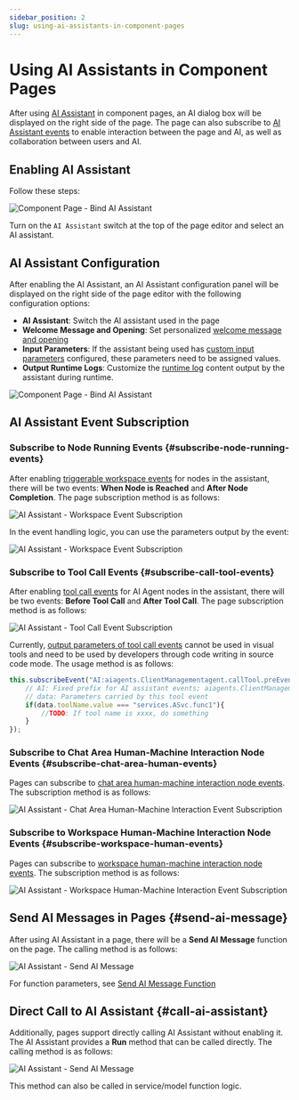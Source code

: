 ```yaml
---
sidebar_position: 2
slug: using-ai-assistants-in-component-pages
---
```


# Using AI Assistants in Component Pages
After using [AI Assistant](../ai-assistant) in component pages, an AI dialog box will be displayed on the right side of the page. The page can also subscribe to [AI Assistant events](../ai-assistant/ai-assistant-event) to enable interaction between the page and AI, as well as collaboration between users and AI.

## Enabling AI Assistant
Follow these steps:

![Component Page - Bind AI Assistant](./img/component-page-bind-assistant.png)

Turn on the `AI Assistant` switch at the top of the page editor and select an AI assistant.

## AI Assistant Configuration

After enabling the AI Assistant, an AI Assistant configuration panel will be displayed on the right side of the page editor with the following configuration options:
- **AI Assistant**: Switch the AI assistant used in the page
- **Welcome Message and Opening**: Set personalized [welcome message and opening](../ai-assistant/welcome-message-and-opening)
- **Input Parameters**: If the assistant being used has [custom input parameters](../ai-assistant/ai-assistant-input-output#input-parameters) configured, these parameters need to be assigned values.
- **Output Runtime Logs**: Customize the [runtime log](../ai-assistant/ai-assistant-input-output#message-output) content output by the assistant during runtime.

![Component Page - Bind AI Assistant](./img/component-page-assistant-config.png)


## AI Assistant Event Subscription

### Subscribe to Node Running Events {#subscribe-node-running-events}
After enabling [triggerable workspace events](../ai-assistant/ai-assistant-event#node-running-events) for nodes in the assistant, there will be two events: **When Node is Reached** and **After Node Completion**. The page subscription method is as follows:

![AI Assistant - Workspace Event Subscription](./img/assistant-workspace-event-subscribe.png)

In the event handling logic, you can use the parameters output by the event:

![AI Assistant - Workspace Event Subscription](./img/assistant-workspace-event-args.png)

### Subscribe to Tool Call Events {#subscribe-call-tool-events}

After enabling [tool call events](../ai-assistant/ai-assistant-event#agent-call-tool-events) for AI Agent nodes in the assistant, there will be two events: **Before Tool Call** and **After Tool Call**. The page subscription method is as follows:

![AI Assistant - Tool Call Event Subscription](./img/assistant-workspace-tool-event.png)

Currently, [output parameters of tool call events](../ai-assistant/ai-assistant-event#agent-call-tool-events) cannot be used in visual tools and need to be used by developers through code writing in source code mode. The usage method is as follows:
```javascript
this.subscribeEvent("AI:aiagents.ClientManagementagent.callTool.preEvent", async ({ data}) => {
    // AI: Fixed prefix for AI assistant events; aiagents.ClientManagementagent: Node ID in the assistant; callTool.preEvent: Before tool call event, callTool.postEvent: After tool call event
    // data: Parameters carried by this tool event
    if(data.toolName.value === "services.ASvc.func1"){
        //TODO: If tool name is xxxx, do something 
    }
});
```

### Subscribe to Chat Area Human-Machine Interaction Node Events {#subscribe-chat-area-human-events}
Pages can subscribe to [chat area human-machine interaction node events](../ai-assistant/ai-assistant-event#chat-area-human-machine-interaction-events).
The subscription method is as follows:

![AI Assistant - Chat Area Human-Machine Interaction Event Subscription](./img/assistant-chat-event.png)

### Subscribe to Workspace Human-Machine Interaction Node Events {#subscribe-workspace-human-events}
Pages can subscribe to [workspace human-machine interaction node events](../ai-assistant/ai-assistant-event#workspace-human-machine-interaction-events).
The subscription method is as follows:

![AI Assistant - Workspace Human-Machine Interaction Event Subscription](./img/assistant-uiinterrupt-event.png)

## Send AI Messages in Pages {#send-ai-message}

After using AI Assistant in a page, there will be a **Send AI Message** function on the page. The calling method is as follows:

![AI Assistant - Send AI Message](./img/send-ai-message.png)

For function parameters, see [Send AI Message Function](../ai-assistant/ai-assistant-api-integration#send-ai-message)


## Direct Call to AI Assistant {#call-ai-assistant}

Additionally, pages support directly calling AI Assistant without enabling it. The AI Assistant provides a **Run** method that can be called directly. The calling method is as follows:

![AI Assistant - Send AI Message](./img/call-assistant.png)

This method can also be called in service/model function logic.